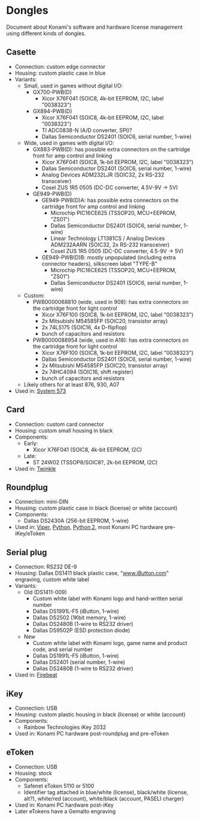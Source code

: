 # Dongles

Document about Konami's software and hardware license management using different kinds of dongles.

## Casette

* Connection: custom edge connector
* Housing: custom plastic case in blue
* Variants:
  * Small, used in games without digital I/O:
    - GX700-PWB(D)
      - Xicor X76F041 (SOIC8, 4k-bit EEPROM, I2C, label "0038323")
    - GX894-PWB(D)
      - Xicor X76F041 (SOIC8, 4k-bit EEPROM, I2C, label "0038323")
      - TI ADC0838-N (A/D converter, SPI)?
      - Dallas Semiconductor DS2401 (SOIC6, serial number, 1-wire)
  * Wide, used in games with digital I/O:
    - GX883-PWB(D): has possible extra connectors on the cartridge front for amp control and linking
      - Xicor X76F041 (SOIC8, 1k-bit EEPROM, I2C, label "0038323")
      - Dallas Semiconductor DS2401 (SOIC6, serial number, 1-wire)
      - Analog Devices ADM232LJR (SOIC32, 2x RS-232 transceiver)
      - Cosel ZUS 1R5 0505 (DC-DC converter, 4.5V-9V -> 5V)
    - GE949-PWB(D)
      - GE949-PWB(D)A: has possible extra connectors on the cartridge front for amp control and linking
        - Microchip PIC16CE625 (TSSOP20, MCU+EEPROM, "ZS01")
        - Dallas Semiconductor DS2401 (SOIC6, serial number, 1-wire)
        - Linear Technology LT1381CS / Analog Devices ADM232AARN (SOIC32, 2x RS-232 transceiver)
        - Cosel ZUS 1R5 0505 (DC-DC converter, 4.5-9V -> 5V)
      - GE949-PWB(D)B: mostly unpopulated (including extra connector headers), silkscreen label "TYPE-B"
        - Microchip PIC16CE625 (TSSOP20, MCU+EEPROM, "ZS01")
        - Dallas Semiconductor DS2401 (SOIC6, serial number, 1-wire)
  * Custom:
    - PWB0000068810 (wide, used in 908): has extra connectors on the cartridge front for light control
      - Xicor X76F100 (SOIC8, 1k-bit EEPROM, I2C, label "0038323")
      - 2x Mitsubishi M54585FP (SOIC20, transistor array)
      - 2x 74LS175 (SOIC16, 4x D-flipflop)
      - bunch of capacitors and resistors
    - PWB0000088954 (wide, used in A18): has extra connectors on the cartridge front for light control
      - Xicor X76F100 (SOIC8, 1k-bit EEPROM, I2C, label "0038323")
      - Dallas Semiconductor DS2401 (SOIC6, serial number, 1-wire)
      - 2x Mitsubishi M54585FP (SOIC20, transistor array)
      - 2x 74HC4094 (SOIC16, shift register)
      - bunch of capacitors and resistors
  * Likely others for at least 876, 930, A07
* Used in: [System 573](boards.md#system-573)

## Card

* Connection: custom card connector
* Housing: custom small housing in black
* Components:
  - Early:
    - Xicor X76F041 (SOIC8, 4k-bit EEPROM, I2C)
  - Late:
    - ST 24W02 (TSSOP8/SOIC8?, 2k-bit EEPROM, I2C)
* Used in: [Twinkle](boards.md#twinkle)

## Roundplug

* Connection: mini-DIN
* Housing: custom plastic case in black (license) or white (account)
* Components:
  - Dallas DS2430A (256-bit EEPROM, 1-wire)
* Used in: [Viper](boards.md#viper), [Python](boards.md#python), [Python 2](boards.md#python-2), most Konami PC hardware pre-iKey/eToken

## Serial plug

* Connection: RS232 DE-9
* Housing: Dallas DS1411 black plastic case, "www.iButton.com" engraving, custom white label
* Variants:
  - Old (DS1411-009)
    * Custom white label with Konami logo and hand-written serial number
    * Dallas DS1991L-F5 (iButton, 1-wire)
    * Dallas DS2502 (1Kbit memory, 1-wire)
    * Dallas DS2480B (1-wire to RS232 driver)
    * Dallas DS9502P (ESD protection diode)
  - New
    * Custom white label with Konami logo, game name and product code, and serial number
    * Dallas DS1991L-F5 (iButton, 1-wire)
    * Dallas DS2401 (serial number, 1-wire)
    * Dallas DS2480B (1-wire to RS232 driver)
* Used in: [Firebeat](boards.md#firebeat)

## iKey

* Connection: USB
* Housing: custom plastic housing in black (license) or white (account)
* Components:
  - Rainbow Technologies iKey 2032
* Used in: Konami PC hardware post-roundplug and pre-eToken

## eToken

* Connection: USB
* Housing: stock
* Components:
  - Safenet eToken 5110 or 5100
  - Identifier tag attached in blue/white (license), black/white (license, alt?), white/red (account), white/black (account, PASELI charger)
* Used in: Konami PC hardware post-iKey
* Later eTokens have a Gemalto engraving
